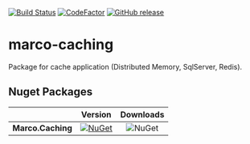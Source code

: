 [![Build Status](https://dev.azure.com/marcoaurelioit/marco-caching/_apis/build/status/marcoaurelioit.marco-caching)](https://dev.azure.com/marcoaurelioit/marco-caching/_build/latest?definitionId=1)
[![CodeFactor](https://www.codefactor.io/repository/github/marcoaurelioit/marco-caching/badge)](https://www.codefactor.io/repository/github/marcoaurelioit/marco-caching)
[![GitHub release](https://img.shields.io/github/release/marcoaurelioit/marco-caching.svg)](https://github.com/marcoaurelioit/marco-caching/releases)

# marco-caching
Package for cache application (Distributed Memory, SqlServer, Redis).

## Nuget Packages
||Version|Downloads|
|---------------------------|:---:|:---:|
|**Marco.Caching**|[![NuGet](https://img.shields.io/nuget/v/Marco.Caching.svg)](https://www.nuget.org/packages/Marco.Caching/)|![NuGet](https://img.shields.io/nuget/dt/Marco.Caching.svg)|
